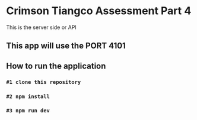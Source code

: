 # Crimson Tiangco Assessment Part 4
This is the server side or API 
## This app will use the PORT 4101

## How to run the application

### `#1 clone this repository`
### `#2 npm install`
### `#3 npm run dev`